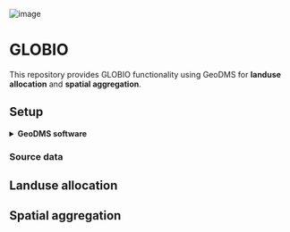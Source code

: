 ![image](https://github.com/ObjectVision/GLOBIO_dms/assets/96182097/1a7d2141-76e7-49cf-866b-9490d5a3099a)
# GLOBIO
This repository provides GLOBIO functionality using GeoDMS for **landuse allocation** and **spatial aggregation**. 

## Setup
<details>
<summary><b>GeoDMS software</b></summary>
<p>Open source Geographic Data & Model Software (GeoDMS) wordt actief ontwikkeld voor het maken van (geografisch expliciete) plannings ondersteunings systemen. Navigeer voor de installatie van GeoDMS naar de <a href="https://github.com/ObjectVision/GeoDMS/releases">releases</a> pagina van <a href="https://github.com/ObjectVision/GeoDMS">GeoDMS</a> en volg de installatie stappen. De huidige publieke versie van Hestia is getest met GeoDMS versie 14.4.2</p>
</details>

### Source data

## Landuse allocation

## Spatial aggregation
